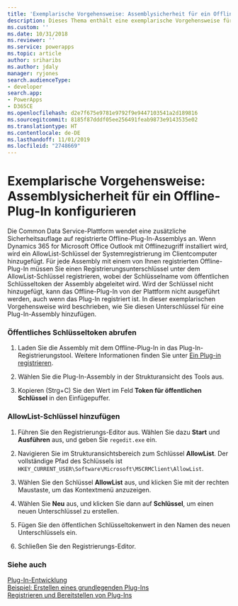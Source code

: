 ```yaml
---
title: 'Exemplarische Vorgehensweise: Assemblysicherheit für ein Offline-Plug-In konfigurieren (Common Data Service) | Microsoft-Dokumentation'
description: Dieses Thema enthält eine exemplarische Vorgehensweise für das Konfigurieren einer Assemblysicherheit für ein Offline-Plug-In.
ms.custom: ''
ms.date: 10/31/2018
ms.reviewer: ''
ms.service: powerapps
ms.topic: article
author: sriharibs
ms.author: jdaly
manager: ryjones
search.audienceType:
- developer
search.app:
- PowerApps
- D365CE
ms.openlocfilehash: d2e7f675e9781e9792f9e9447103541a2d189816
ms.sourcegitcommit: 8185f87dddf05ee256491feab9873e9143535e02
ms.translationtype: HT
ms.contentlocale: de-DE
ms.lasthandoff: 11/01/2019
ms.locfileid: "2748669"
---
```

# <a name="walkthrough-configure-assembly-security-for-an-offline-plug-in"></a>Exemplarische Vorgehensweise: Assemblysicherheit für ein Offline-Plug-In konfigurieren

Die Common Data Service-Plattform wendet eine zusätzliche Sicherheitsauflage auf registrierte Offline-Plug-In-Assemblys an. Wenn Dynamics 365 for Microsoft Office Outlook mit Offlinezugriff installiert wird, wird ein AllowList-Schlüssel der Systemregistrierung im Clientcomputer hinzugefügt. Für jede Assembly mit einem von Ihnen registrierten Offline-Plug-In müssen Sie einen Registrierungsunterschlüssel unter dem AllowList-Schlüssel registrieren, wobei der Schlüsselname vom öffentlichen Schlüsseltoken der Assembly abgeleitet wird. Wird der Schlüssel nicht hinzugefügt, kann das Offline-Plug-In von der Plattform nicht ausgeführt werden, auch wenn das Plug-In registriert ist. In dieser exemplarischen Vorgehensweise wird beschrieben, wie Sie diesen Unterschlüssel für eine Plug-In-Assembly hinzufügen.  
  
### <a name="get-the-public-key-token"></a>Öffentliches Schlüsseltoken abrufen  
  
1.  Laden Sie die Assembly mit dem Offline-Plug-In in das Plug-In-Registrierungstool. Weitere Informationen finden Sie unter [Ein Plug-in registrieren](../register-plug-in.md).  
  
2.  Wählen Sie die Plug-In-Assembly in der Strukturansicht des Tools aus.  
  
3.  Kopieren (Strg+C) Sie den Wert im Feld **Token für öffentlichen Schlüssel** in den Einfügepuffer.  
  
### <a name="add-an-allowlist-key"></a>AllowList-Schlüssel hinzufügen  
  
1.  Führen Sie den Registrierungs-Editor aus. Wählen Sie dazu **Start** und **Ausführen** aus, und geben Sie `regedit.exe` ein.  
  
2.  Navigieren Sie im Strukturansichtsbereich zum Schlüssel **AllowList**. Der vollständige Pfad des Schlüssels ist `HKEY_CURRENT_USER\Software\Microsoft\MSCRMClient\AllowList`.  
  
3.  Wählen Sie den Schlüssel **AllowList** aus, und klicken Sie mit der rechten Maustaste, um das Kontextmenü anzuzeigen.  
  
4.  Wählen Sie **Neu** aus, und klicken Sie dann auf **Schlüssel**, um einen neuen Unterschlüssel zu erstellen.  
  
5.  Fügen Sie den öffentlichen Schlüsseltokenwert in den Namen des neuen Unterschlüssels ein.  
  
6.  Schließen Sie den Registrierungs-Editor.  
  
### <a name="see-also"></a>Siehe auch  
 [Plug-In-Entwicklung](/dynamics365/customer-engagement/developer/plugin-development)   
 [Beispiel: Erstellen eines grundlegenden Plug-Ins](../org-service/samples/basic-followup-plugin.md)   
 [Registrieren und Bereitstellen von Plug-Ins](/dynamics365/customer-engagement/developer/register-deploy-plugins)